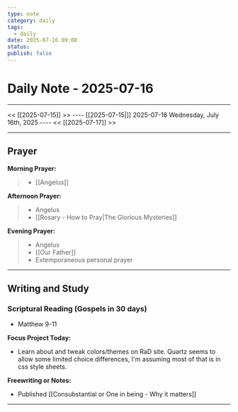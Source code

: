 ```yaml
---
type: note
category: daily
tags:
  - daily
date: 2025-07-16 09:08
status: 
publish: false
---
```

# Daily Note - 2025-07-16
---
<< [[2025-07-15]] >>   ---- [[2025-07-15|]] 2025-07-16 Wednesday, July 16th, 2025 ----     <<  [[2025-07-17]] >>

----
## Prayer
**Morning Prayer:**
> - [[Angelus]]

**Afternoon Prayer:**
> - Angelus
> - [[Rosary - How to Pray|The Glorious Mysteries]]

**Evening Prayer:**
>- Angelus
>- [[Our Father]]
>- Extemporaneous personal prayer

---
## Writing and Study
### Scriptural Reading (Gospels in 30 days)
- Matthew 9-11

**Focus Project Today:**  
- Learn about and tweak colors/themes on RaD site.  Quartz seems to allow some limited choice differences, I'm assuming most of that is in css style sheets.  

**Freewriting or Notes:**
- Published [[Consubstantial or One in being - Why it matters]]
---

